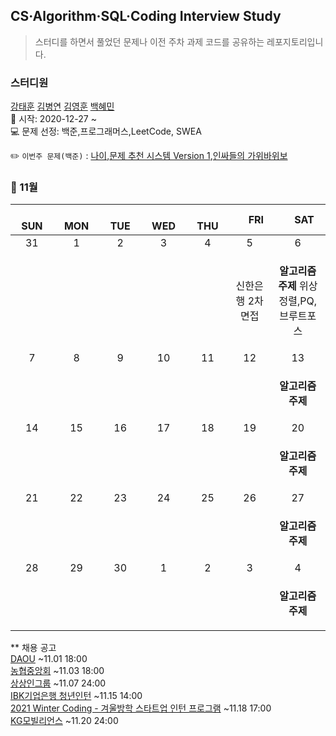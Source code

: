 ## CS·Algorithm·SQL·Coding Interview Study
<blockquote>스터디를 하면서 풀었던 문제나 이전 주차 과제 코드를 공유하는 레포지토리입니다.</blockquote>

### 스터디원

[강태훈](https://github.com/shuttlecock0) [김병연](https://github.com/whyWhale) [김영훈](https://github.com/kim0hoon) [백혜민](https://github.com/HyeminBaek)
<br> 📌 시작: 2020-12-27 ~
<br> 💻 문제 선정: 백준,프로그래머스,LeetCode, SWEA

✏️ `이번주 문제(백준)` : [나이](https://www.acmicpc.net/problem/1375),[문제 추천 시스템 Version 1](https://www.acmicpc.net/problem/21939),[인싸들의 가위바위보](https://www.acmicpc.net/problem/16986)

<h3> 📅 11월 </h3>


|　  SUN　  |　  MON　  |　  TUE　  |　  WED　  |　  THU　  |　  FRI　  |　  SAT　  |
|:---:|:---:|:---:|:---:|:---:|:---:|:---:|
|   31   |   1   |   2   |   3   |   4   |   5   |   6   |
||||||신한은행 2차 면접|<p><b>알고리즘 주제</b> 위상 정렬,PQ,브루트포스</p>|
|   7   |   8   |   9   |   10   |   11   |   12   |   13   |
|||||||<p><b>알고리즘 주제</b> </p>|
|   14   |   15   |   16   |   17   |   18   |   19   |   20   |
|||||||<p><b>알고리즘 주제</b> </p>|
|   21   |   22   |   23   |   24   |   25   |   26   |   27   |
|||||||<p><b>알고리즘 주제</b> </p>|
|   28   |   29   |   30   |   1   |   2   |   3   |   4   |
|||||||<p><b>알고리즘 주제</b></p>|



** 채용 공고
<br>[DAOU](https://recruit.daou.co.kr/) ~11.01 18:00
<br>[농협중앙회](https://nonghyup.career.co.kr/jobs/jobs_view.asp?ID=1061) ~11.03 18:00
<br>[상상인그룹](https://m.saramin.co.kr/job-search/view?rec_idx=41431046&cn=group-job&cns=top1000&t_ref=top1000&t_ref_content=generic) ~11.07 24:00
<br>[IBK기업은행 청년인턴](https://www.ibk.co.kr/engage/recruitDetailEngage.ibk?pageId=IR04020100&srno=151503) ~11.15 14:00
<br>[2021 Winter Coding - 겨울방학 스타트업 인턴 프로그램](https://programmers.co.kr/competitions/1771?slug=2021-winter-coding) ~11.18 17:00
<br>[KG모빌리언스](https://m.saramin.co.kr/job-search/view?rec_idx=41402616&cn=group-job&cns=top1000&t_ref=top1000&t_ref_content=generic) ~11.20 24:00
